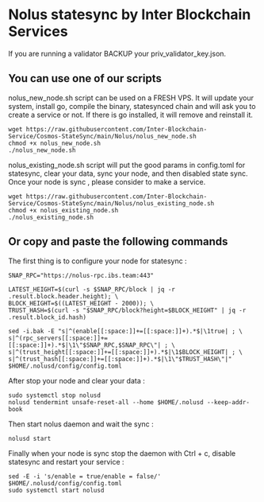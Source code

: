 # Nolus statesync by Inter Blockchain Services

If you are running a validator BACKUP your priv_validator_key.json.

## You can use one of our scripts

nolus_new_node.sh script can be used on a FRESH VPS. It will update your system, install go, compile the binary, statesynced chain and will ask you to create a service or not. If there is go installed, it will remove and reinstall it.

```
wget https://raw.githubusercontent.com/Inter-Blockchain-Service/Cosmos-StateSync/main/Nolus/nolus_new_node.sh
chmod +x nolus_new_node.sh
./nolus_new_node.sh
```

nolus_existing_node.sh script will put the good params in config.toml for statesync, clear your data, sync your node, and then disabled state sync. Once your node is sync , please consider to make a service.

```
wget https://raw.githubusercontent.com/Inter-Blockchain-Service/Cosmos-StateSync/main/Nolus/nolus_existing_node.sh
chmod +x nolus_existing_node.sh
./nolus_existing_node.sh
```

## Or copy and paste the following commands

The first thing is to configure your node for statesync :

```
SNAP_RPC="https://nolus-rpc.ibs.team:443"

LATEST_HEIGHT=$(curl -s $SNAP_RPC/block | jq -r .result.block.header.height); \
BLOCK_HEIGHT=$((LATEST_HEIGHT - 2000)); \
TRUST_HASH=$(curl -s "$SNAP_RPC/block?height=$BLOCK_HEIGHT" | jq -r .result.block_id.hash)

sed -i.bak -E "s|^(enable[[:space:]]+=[[:space:]]+).*$|\1true| ; \
s|^(rpc_servers[[:space:]]+=[[:space:]]+).*$|\1\"$SNAP_RPC,$SNAP_RPC\"| ; \
s|^(trust_height[[:space:]]+=[[:space:]]+).*$|\1$BLOCK_HEIGHT| ; \
s|^(trust_hash[[:space:]]+=[[:space:]]+).*$|\1\"$TRUST_HASH\"|" $HOME/.nolusd/config/config.toml
```

After stop your node and clear your data :

```
sudo systemctl stop nolusd
nolusd tendermint unsafe-reset-all --home $HOME/.nolusd --keep-addr-book
```

Then start nolus daemon and wait the sync :

```
nolusd start
```

Finally when your node is sync stop the daemon with Ctrl + c, disable statesync and restart your service :

```
sed -E -i 's/enable = true/enable = false/' $HOME/.nolusd/config/config.toml
sudo systemctl start nolusd
```
